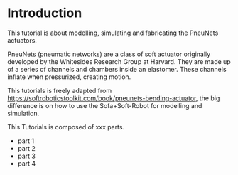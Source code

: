 Introduction 
=======================

This tutorial is about modelling, simulating and fabricating the PneuNets actuators. 

PneuNets (pneumatic networks) are a class of soft actuator originally developed by the Whitesides Research Group at Harvard. They are made up of a series of channels and chambers inside an elastomer. These channels inflate when pressurized, creating 
motion.

This tutorials is freely adapted from  https://softroboticstoolkit.com/book/pneunets-bending-actuator, the big difference is on how to use the Sofa+Soft-Robot for modelling and simulation. 

This Tutorials is composed of xxx parts. 
- part 1
- part 2
- part 3
- part 4

